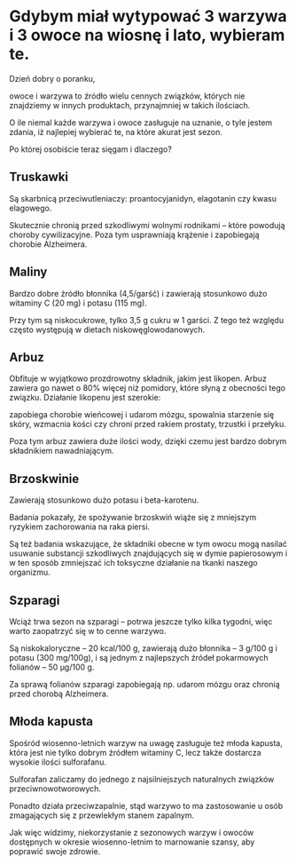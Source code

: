 # Gdybym miał wytypować 3 warzywa i 3 owoce na wiosnę i lato, wybieram te.

Dzień dobry o poranku,

owoce i warzywa to źródło wielu cennych związków, których nie znajdziemy w innych produktach, przynajmniej w takich ilościach.

O ile niemal każde warzywa i owoce zasługuje na uznanie, o tyle jestem zdania, iż najlepiej wybierać te, na które akurat jest sezon.

Po której osobiście teraz sięgam i dlaczego?

## Truskawki

Są skarbnicą przeciwutleniaczy: proantocyjanidyn, elagotanin czy kwasu elagowego.

Skutecznie chronią przed szkodliwymi wolnymi rodnikami – które powodują choroby cywilizacyjne. Poza tym usprawniają krążenie i zapobiegają chorobie Alzheimera.

## Maliny

Bardzo dobre źródło błonnika (4,5/garść) i zawierają stosunkowo dużo witaminy C (20 mg) i potasu (115 mg).

Przy tym są niskocukrowe, tylko 3,5 g cukru w 1 garści. Z tego też względu często występują w dietach niskowęglowodanowych.

## Arbuz

Obfituje w wyjątkowo prozdrowotny składnik, jakim jest likopen. Arbuz zawiera go nawet o 80% więcej niż pomidory, które słyną z obecności tego związku. Działanie likopenu jest szerokie:

zapobiega chorobie wieńcowej i udarom mózgu, spowalnia starzenie się skóry, wzmacnia kości czy chroni przed rakiem prostaty, trzustki i przełyku.

Poza tym arbuz zawiera duże ilości wody, dzięki czemu jest bardzo dobrym składnikiem nawadniającym.

## Brzoskwinie

Zawierają stosunkowo dużo potasu i beta-karotenu.

Badania pokazały, że spożywanie brzoskwiń wiąże się z mniejszym ryzykiem zachorowania na raka piersi.

Są też badania wskazujące, że składniki obecne w tym owocu mogą nasilać usuwanie substancji szkodliwych znajdujących się w dymie papierosowym i w ten sposób zmniejszać ich toksyczne działanie na tkanki naszego organizmu.

## Szparagi

Wciąż trwa sezon na szparagi – potrwa jeszcze tylko kilka tygodni, więc warto zaopatrzyć się w to cenne warzywo.

Są niskokaloryczne – 20 kcal/100 g, zawierają dużo błonnika – 3 g/100 g i potasu (300 mg/100g), i są jednym z najlepszych źródeł pokarmowych folianów – 50 µg/100 g.

Za sprawą folianów szparagi zapobiegają np. udarom mózgu oraz chronią przed chorobą Alzheimera.

## Młoda kapusta

Spośród wiosenno-letnich warzyw na uwagę zasługuje też młoda kapusta, która jest nie tylko dobrym źródłem witaminy C, lecz także dostarcza wysokie ilości sulforafanu.

Sulforafan zaliczamy do jednego z najsilniejszych naturalnych związków przeciwnowotworowych.

Ponadto działa przeciwzapalnie, stąd warzywo to ma zastosowanie u osób zmagających się z przewlekłym stanem zapalnym.

Jak więc widzimy, niekorzystanie z sezonowych warzyw i owoców dostępnych w okresie wiosenno-letnim to marnowanie szansy, aby poprawić swoje zdrowie.

